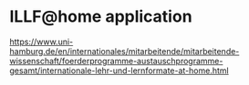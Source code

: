 # ILLF@home application

https://www.uni-hamburg.de/en/internationales/mitarbeitende/mitarbeitende-wissenschaft/foerderprogramme-austauschprogramme-gesamt/internationale-lehr-und-lernformate-at-home.html


